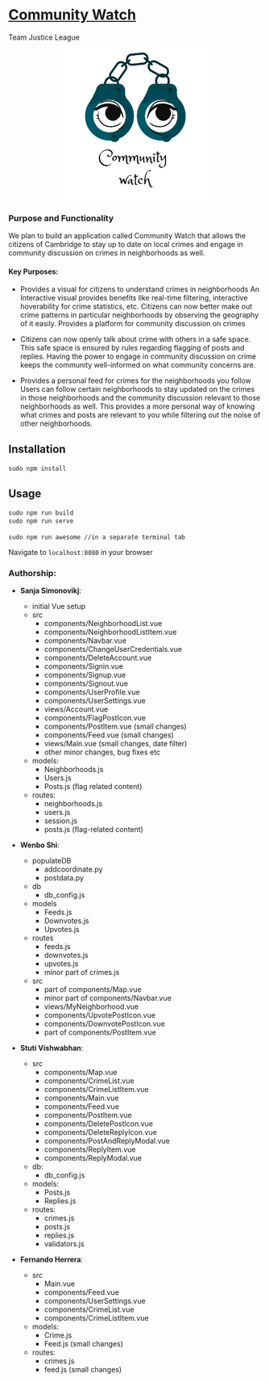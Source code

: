 
# [Community Watch](https://communitywatch.herokuapp.com/)
Team Justice League

<p align="center">
  <img src="public/favicon.ico" width=300 />
</p>


### Purpose and Functionality

We plan to build an application called Community Watch that allows the citizens of Cambridge to stay up to date on local crimes and engage in community discussion on crimes in neighborhoods as well.

#### Key Purposes:

- Provides a visual for citizens to understand crimes in neighborhoods
An Interactive visual provides benefits like real-time filtering, interactive hoverability for crime statistics, etc. Citizens can now better make out crime patterns in particular neighborhoods by observing the geography of it easily.
Provides a platform for community discussion on crimes


- Citizens can now openly talk about crime with others in a safe space. This safe space is ensured by rules regarding flagging of posts and replies. Having the power to engage in community discussion on crime keeps the community well-informed on what community concerns are.


- Provides a personal feed for crimes for the neighborhoods you follow
Users can follow certain neighborhoods to stay updated on the crimes in those neighborhoods and the community discussion relevant to those neighborhoods as well. This provides a more personal way of knowing what crimes and posts are relevant to you while filtering out the noise of other neighborhoods.



## Installation
```
sudo npm install
```

## Usage

```
sudo npm run build
sudo npm run serve

sudo npm run awesome //in a separate terminal tab
```
Navigate to `localhost:8080` in your browser


### Authorship:
* **Sanja Simonovikj**:
  * initial Vue setup
  * src
    * components/NeighborhoodList.vue
    * components/NeighborhoodListItem.vue
    * components/Navbar.vue
    * components/ChangeUserCredentials.vue
    * components/DeleteAccount.vue
    * components/Signin.vue
    * components/Signup.vue
    * components/Signout.vue
    * components/UserProfile.vue
    * components/UserSettings.vue
    * views/Account.vue
    * components/FlagPostIcon.vue
    * components/PostItem.vue (small changes)
    * components/Feed.vue (small changes)
    * views/Main.vue (small changes, date filter)
    * other minor changes, bug fixes etc
  * models:
    * Neighborhoods.js
    * Users.js
    * Posts.js (flag related content)
  * routes:
    * neighborhoods.js
    * users.js
    * session.js
    * posts.js (flag-related content)

* **Wenbo Shi**:
  * populateDB
    * addcoordinate.py
    * postdata.py
  * db
    * db_config.js
  * models
    * Feeds.js
    * Downvotes.js
    * Upvotes.js
  * routes
    * feeds.js
    * downvotes.js
    * upvotes.js
    * minor part of crimes.js
  * src
    * part of components/Map.vue
    * minor part of components/Navbar.vue
    * views/MyNeighborhood.vue
    * components/UpvotePostIcon.vue
    * components/DownvotePostIcon.vue
    * part of components/PostItem.vue

* **Stuti Vishwabhan**:
  * src
    * components/Map.vue
    * components/CrimeList.vue
    * components/CrimeListItem.vue
    * components/Main.vue
    * components/Feed.vue
    * components/PostItem.vue
    * components/DeletePostIcon.vue
    * components/DeleteReplyIcon.vue
    * components/PostAndReplyModal.vue
    * components/ReplyItem.vue
    * components/ReplyModal.vue
  * db:
    * db_config.js
  * models: 
    * Posts.js
    * Replies.js
  * routes:
    * crimes.js
    * posts.js
    * replies.js
    * validators.js
    
* **Fernando Herrera**:
  * src
    * Main.vue 
    * components/Feed.vue
    * components/UserSettings.vue
    * components/CrimeList.vue
    * components/CrimeListItem.vue
  * models:
    * Crime.js
    * Feed.js (small changes)
  * routes:
    * crimes.js
    * feed.js (small changes)
